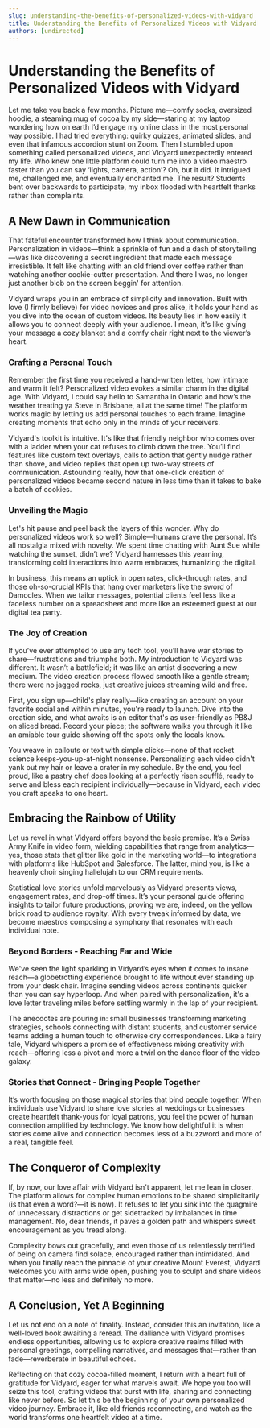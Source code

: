 ```yaml
---
slug: understanding-the-benefits-of-personalized-videos-with-vidyard
title: Understanding the Benefits of Personalized Videos with Vidyard
authors: [undirected]
---
```



# Understanding the Benefits of Personalized Videos with Vidyard

Let me take you back a few months. Picture me—comfy socks, oversized hoodie, a steaming mug of cocoa by my side—staring at my laptop wondering how on earth I’d engage my online class in the most personal way possible. I had tried everything: quirky quizzes, animated slides, and even that infamous accordion stunt on Zoom. Then I stumbled upon something called personalized videos, and Vidyard unexpectedly entered my life. Who knew one little platform could turn me into a video maestro faster than you can say ‘lights, camera, action’? Oh, but it did. It intrigued me, challenged me, and eventually enchanted me. The result? Students bent over backwards to participate, my inbox flooded with heartfelt thanks rather than complaints. 

## A New Dawn in Communication

That fateful encounter transformed how I think about communication. Personalization in videos—think a sprinkle of fun and a dash of storytelling—was like discovering a secret ingredient that made each message irresistible. It felt like chatting with an old friend over coffee rather than watching another cookie-cutter presentation. And there I was, no longer just another blob on the screen beggin' for attention.

Vidyard wraps you in an embrace of simplicity and innovation. Built with love (I firmly believe) for video novices and pros alike, it holds your hand as you dive into the ocean of custom videos. Its beauty lies in how easily it allows you to connect deeply with your audience. I mean, it's like giving your message a cozy blanket and a comfy chair right next to the viewer’s heart.

### Crafting a Personal Touch

Remember the first time you received a hand-written letter, how intimate and warm it felt? Personalized video evokes a similar charm in the digital age. With Vidyard, I could say hello to Samantha in Ontario and how’s the weather treating ya Steve in Brisbane, all at the same time! The platform works magic by letting us add personal touches to each frame. Imagine creating moments that echo only in the minds of your receivers.

Vidyard's toolkit is intuitive. It's like that friendly neighbor who comes over with a ladder when your cat refuses to climb down the tree. You’ll find features like custom text overlays, calls to action that gently nudge rather than shove, and video replies that open up two-way streets of communication. Astounding really, how that one-click creation of personalized videos became second nature in less time than it takes to bake a batch of cookies.

### Unveiling the Magic

Let's hit pause and peel back the layers of this wonder. Why do personalized videos work so well? Simple—humans crave the personal. It’s all nostalgia mixed with novelty. We spent time chatting with Aunt Sue while watching the sunset, didn’t we? Vidyard harnesses this yearning, transforming cold interactions into warm embraces, humanizing the digital.

In business, this means an uptick in open rates, click-through rates, and those oh-so-crucial KPIs that hang over marketers like the sword of Damocles. When we tailor messages, potential clients feel less like a faceless number on a spreadsheet and more like an esteemed guest at our digital tea party.

### The Joy of Creation

If you’ve ever attempted to use any tech tool, you’ll have war stories to share—frustrations and triumphs both. My introduction to Vidyard was different. It wasn’t a battlefield; it was like an artist discovering a new medium. The video creation process flowed smooth like a gentle stream; there were no jagged rocks, just creative juices streaming wild and free.

First, you sign up—child's play really—like creating an account on your favorite social and within minutes, you're ready to launch. Dive into the creation side, and what awaits is an editor that's as user-friendly as PB&J on sliced bread. Record your piece; the software walks you through it like an amiable tour guide showing off the spots only the locals know.

You weave in callouts or text with simple clicks—none of that rocket science keeps-you-up-at-night nonsense. Personalizing each video didn't yank out my hair or leave a crater in my schedule. By the end, you feel proud, like a pastry chef does looking at a perfectly risen soufflé, ready to serve and bless each recipient individually—because in Vidyard, each video you craft speaks to one heart.

## Embracing the Rainbow of Utility

Let us revel in what Vidyard offers beyond the basic premise. It’s a Swiss Army Knife in video form, wielding capabilities that range from analytics—yes, those stats that glitter like gold in the marketing world—to integrations with platforms like HubSpot and Salesforce. The latter, mind you, is like a heavenly choir singing hallelujah to our CRM requirements.

Statistical love stories unfold marvelously as Vidyard presents views, engagement rates, and drop-off times. It’s your personal guide offering insights to tailor future productions, proving we are, indeed, on the yellow brick road to audience royalty. With every tweak informed by data, we become maestros composing a symphony that resonates with each individual note.

### Beyond Borders - Reaching Far and Wide

We've seen the light sparkling in Vidyard’s eyes when it comes to insane reach—a globetrotting experience brought to life without ever standing up from your desk chair. Imagine sending videos across continents quicker than you can say hyperloop. And when paired with personalization, it's a love letter traveling miles before settling warmly in the lap of your recipient.

The anecdotes are pouring in: small businesses transforming marketing strategies, schools connecting with distant students, and customer service teams adding a human touch to otherwise dry correspondences. Like a fairy tale, Vidyard whispers a promise of effectiveness mixing creativity with reach—offering less a pivot and more a twirl on the dance floor of the video galaxy.

### Stories that Connect - Bringing People Together

It’s worth focusing on those magical stories that bind people together. When individuals use Vidyard to share love stories at weddings or businesses create heartfelt thank-yous for loyal patrons, you feel the power of human connection amplified by technology. We know how delightful it is when stories come alive and connection becomes less of a buzzword and more of a real, tangible feel. 

## The Conqueror of Complexity

If, by now, our love affair with Vidyard isn't apparent, let me lean in closer. The platform allows for complex human emotions to be shared simplicitarily (is that even a word?—it is now). It refuses to let you sink into the quagmire of unnecessary distractions or get sidetracked by imbalances in time management. No, dear friends, it paves a golden path and whispers sweet encouragement as you tread along.

Complexity bows out gracefully, and even those of us relentlessly terrified of being on camera find solace, encouraged rather than intimidated. And when you finally reach the pinnacle of your creative Mount Everest, Vidyard welcomes you with arms wide open, pushing you to sculpt and share videos that matter—no less and definitely no more.

## A Conclusion, Yet A Beginning

Let us not end on a note of finality. Instead, consider this an invitation, like a well-loved book awaiting a reread. The dalliance with Vidyard promises endless opportunities, allowing us to explore creative realms filled with personal greetings, compelling narratives, and messages that—rather than fade—reverberate in beautiful echoes.

Reflecting on that cozy cocoa-filled moment, I return with a heart full of gratitude for Vidyard, eager for what marvels await. We hope you too will seize this tool, crafting videos that burst with life, sharing and connecting like never before. So let this be the beginning of your own personalized video journey. Embrace it, like old friends reconnecting, and watch as the world transforms one heartfelt video at a time.